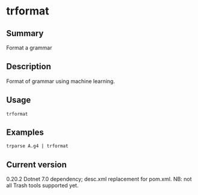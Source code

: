 # trformat

## Summary

Format a grammar

## Description

Format of grammar using machine learning.

## Usage

    trformat

## Examples

    trparse A.g4 | trformat

## Current version

0.20.2 Dotnet 7.0 dependency; desc.xml replacement for pom.xml. NB: not all Trash tools supported yet.
